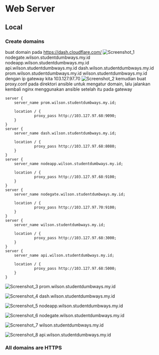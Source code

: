 # Web Server
## Local
### Create domains
buat domain pada https://dash.cloudflare.com/
![Screenshot_1](https://github.com/wilsonakbar/Final-Task-Dumbways-WilsonAkbar/assets/132327628/f2d843d7-0f3b-4d1a-825a-28c574b76b69)
nodegate.wilson.studentdumbways.my.id
nodeapp.wilson.studentdumbways.my.id
api.wilson.studentdumbways.my.id
dash.wilson.studentdumbways.my.id
prom.wilson.studentdumbways.my.id
wilson.studentdumbways.my.id
dengan ip gateway kita 103.127.97.70
![Screenshot_2](https://github.com/wilsonakbar/Final-Task-Dumbways-WilsonAkbar/assets/132327628/73c31d24-b379-4b65-ad6c-5523096d33c5)
kemudian buat proxy.conf pada direktori ansible untuk mengatur domain, lalu jalankan kembali nginx menggunakan ansible
setelah itu pada gateway 
```
server {
    server_name prom.wilson.studentdumbways.my.id;

    location / {
             proxy_pass http://103.127.97.68:9090;
    }
}
server {
    server_name dash.wilson.studentdumbways.my.id;

    location / {
             proxy_pass http://103.127.97.68:8080;
    }
}
server {
    server_name nodeapp.wilson.studentdumbways.my.id;

    location / {
             proxy_pass http://103.127.97.68:9100;
    }
}
server {
    server_name nodegate.wilson.studentdumbways.my.id;

    location / {
             proxy_pass http://103.127.97.70:9100;
    }
}
server {
    server_name wilson.studentdumbways.my.id;

    location / {
             proxy_pass http://103.127.97.68:3000;
    }
}
server {
    server_name api.wilson.studentdumbways.my.id;

    location / {
             proxy_pass http://103.127.97.68:5000;
    }
}
```
![Screenshot_3](https://github.com/wilsonakbar/Final-Task-Dumbways-WilsonAkbar/assets/132327628/b776abd4-7d8e-4b0b-946d-c24638047c6e)
prom.wilson.studentdumbways.my.id

![Screenshot_4](https://github.com/wilsonakbar/Final-Task-Dumbways-WilsonAkbar/assets/132327628/d6900dcc-7ffb-45b5-a794-05003a60d6f3)
dash.wilson.studentdumbways.my.id

![Screenshot_5](https://github.com/wilsonakbar/Final-Task-Dumbways-WilsonAkbar/assets/132327628/5ccecf9c-ba14-4b4e-96f3-4e886c511214)
nodeapp.wilson.studentdumbways.my.id

![Screenshot_6](https://github.com/wilsonakbar/Final-Task-Dumbways-WilsonAkbar/assets/132327628/5c6f8551-3f99-489f-9116-03cd0b1d9184)
nodegate.wilson.studentdumbways.my.id

![Screenshot_7](https://github.com/wilsonakbar/Final-Task-Dumbways-WilsonAkbar/assets/132327628/f37daac4-dcb7-4165-bdad-ae92c4a15638)
wilson.studentdumbways.my.id

![Screenshot_8](https://github.com/wilsonakbar/Final-Task-Dumbways-WilsonAkbar/assets/132327628/2ca6c5cf-7885-4d1a-9a9d-7bbb370a9938)
api.wilson.studentdumbways.my.id
### All domains are HTTPS






```
